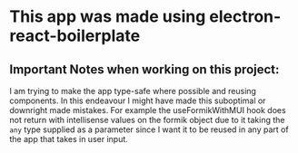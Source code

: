 # This app was made using electron-react-boilerplate

## Important Notes when working on this project:

I am trying to make the app type-safe where possible and reusing components. In this endeavour I might have made this suboptimal or downright made mistakes. For example the useFormikWithMUI hook does not return with intellisense values on the formik object due to it taking the `any` type supplied as a parameter since I want it to be reused in any part of the app that takes in user input.
